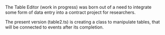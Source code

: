 

The Table Editor (work in progress) was born out of a need to integrate some form of data entry into a contract project for researchers. 

The present version (table2.ts) is creating a class to manipulate tables, that will be connected to events after its completion.

